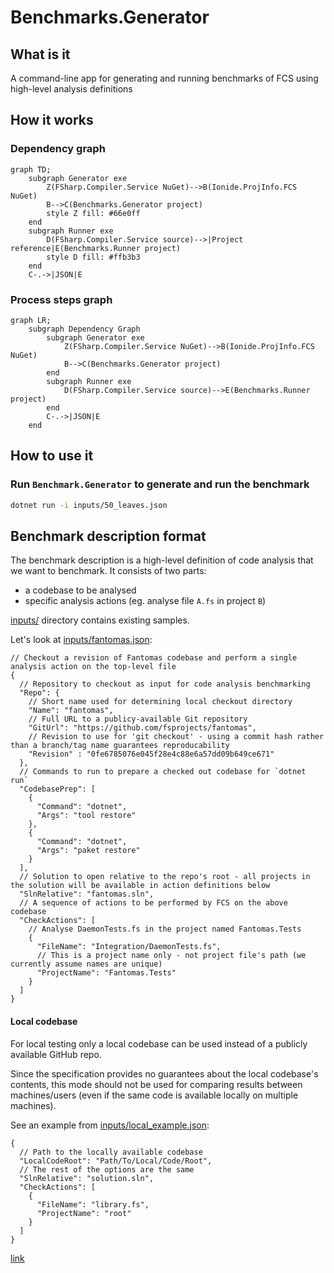 # Benchmarks.Generator

## What is it
A command-line app for generating and running benchmarks of FCS using high-level analysis definitions

## How it works
### Dependency graph
```mermaid
graph TD;
    subgraph Generator exe
        Z(FSharp.Compiler.Service NuGet)-->B(Ionide.ProjInfo.FCS NuGet)
        B-->C(Benchmarks.Generator project)
        style Z fill: #66e0ff
    end
    subgraph Runner exe
        D(FSharp.Compiler.Service source)-->|Project reference|E(Benchmarks.Runner project)
        style D fill: #ffb3b3
    end
    C-.->|JSON|E
```
### Process steps graph
```mermaid
graph LR;
    subgraph Dependency Graph
        subgraph Generator exe
            Z(FSharp.Compiler.Service NuGet)-->B(Ionide.ProjInfo.FCS NuGet)
            B-->C(Benchmarks.Generator project)
        end
        subgraph Runner exe
            D(FSharp.Compiler.Service source)-->E(Benchmarks.Runner project)
        end
        C-.->|JSON|E
    end
```
## How to use it
### Run `Benchmark.Generator` to generate and run the benchmark
```bash
dotnet run -i inputs/50_leaves.json 
```

## Benchmark description format
The benchmark description is a high-level definition of code analysis that we want to benchmark. It consists of two parts:
- a codebase to be analysed
- specific analysis actions (eg. analyse file `A.fs` in project `B`)

[inputs/](inputs/) directory contains existing samples.

Let's look at [inputs/fantomas.json](inputs/fantomas.json):
```json5
// Checkout a revision of Fantomas codebase and perform a single analysis action on the top-level file
{
  // Repository to checkout as input for code analysis benchmarking
  "Repo": {
    // Short name used for determining local checkout directory
    "Name": "fantomas",
    // Full URL to a publicy-available Git repository
    "GitUrl": "https://github.com/fsprojects/fantomas",
    // Revision to use for 'git checkout' - using a commit hash rather than a branch/tag name guarantees reproducability
    "Revision" : "0fe6785076e045f28e4c88e6a57dd09b649ce671"
  },
  // Commands to run to prepare a checked out codebase for `dotnet run`
  "CodebasePrep": [
    {
      "Command": "dotnet",
      "Args": "tool restore"
    },
    {
      "Command": "dotnet",
      "Args": "paket restore"
    }
  ],
  // Solution to open relative to the repo's root - all projects in the solution will be available in action definitions below
  "SlnRelative": "fantomas.sln",
  // A sequence of actions to be performed by FCS on the above codebase
  "CheckActions": [
    // Analyse DaemonTests.fs in the project named Fantomas.Tests
    {
      "FileName": "Integration/DaemonTests.fs",
      // This is a project name only - not project file's path (we currently assume names are unique)
      "ProjectName": "Fantomas.Tests"
    }
  ]
}
```
#### Local codebase
For local testing only a local codebase can be used instead of a publicly available GitHub repo.

Since the specification provides no guarantees about the local codebase's contents, this mode should not be used for comparing results between machines/users (even if the same code is available locally on multiple machines).

See an example from [inputs/local_example.json](inputs/local_example.json): 
```json5
{
  // Path to the locally available codebase
  "LocalCodeRoot": "Path/To/Local/Code/Root",
  // The rest of the options are the same
  "SlnRelative": "solution.sln",
  "CheckActions": [
    {
      "FileName": "library.fs",
      "ProjectName": "root"
    }
  ]
}
```



[link](#process-steps-graph)

